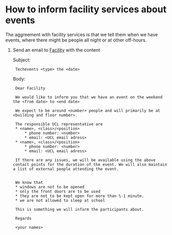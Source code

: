 How to inform facility services about events
============================

The aggreement with facility services is that we tell them when we have events, where there might be people all night or at other off-hours.


1) Send an email to [Facility](mailto:facility@support.eal.dk) with the content

    Subject:

        Techevents <type> the <date>

    Body:

        Dear Facility

        We would like to inform you that we have an event on the weekend the <from date> to <end date>

        We expect to be around <number> people and will primarily be at <building and floor number>.
        
        The responsible UCL representative are
        * <name>, <class>/<position>
            * phone number: <number>
            * email: <UCL email adress>
        * <name>, <class>/<position>
            * phone number: <number>
            * email: <UCL email adress>
        
        If there are any issues, we will be available using the above contact points for the duration of the event. We will also maintain a list of external people attending the event.
        

        We know that 
        * windows are not to be opened
        * only the front doors are to be used
        * they are not to be kept open for more than ½-1 minute.
        * we are not allowed to sleep at school

        This is something we will inform the participants about.

        Regards

        <your names>

